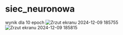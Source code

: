 # siec_neuronowa

wynik dla 10 epoch
![Zrzut ekranu 2024-12-09 185755](https://github.com/user-attachments/assets/02378db9-5c95-42bc-a08f-70cc52c5ceac)
![Zrzut ekranu 2024-12-09 185815](https://github.com/user-attachments/assets/c926540d-5629-4f6b-b5a1-4a81f9b9caca)
